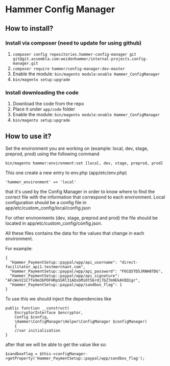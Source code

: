 # Hammer Config Manager

## How to install?

### Install via composer (need to update for using github)

1. `composer config repositories.hammer-config-manager git git@git.assembla.com:weidenhammer/internal-projects.config-manager.git`
2. `composer require hammer/config-manager:dev-master`
3. Enable the module: `bin/magento module:enable Hammer_ConfigManager`
4. `bin/magento setup:upgrade`

### Install downloading the code

1. Download the code from the repo
2. Place it under `app/code` folder
3. Enable the module: `bin/magento module:enable Hammer_ConfigManager`
4. `bin/magento setup:upgrade`

## How to use it?

Set the environment you are working on (example: local, dev, stage, preprod, prod) using the following command

`bin/magento hammer:environment:set [local, dev, stage, preprod, prod]`

This one create a new entry to env.php (app/etc/env.php)

`'hammer_environment' => 'local'`

that it's used by the Config Manager in order to know where to find the correct file with the information that correspond to each environment. Local configuration should be a config file in app/etc/custom_config/local/config.json

For other environments (dev, stage, preprod and prod) the file should be located in app/etc/custom_config/config.json.

All these files contains the data for the values that change in each environment.

For example:

```
{
  "Hammer_PaymentSetup::paypal/wpp/api_username": "direct-facilitator_api1.testmerchant.com",
  "Hammer_PaymentSetup::paypal/wpp/api_password": "FOCQ5TD5JRNH8TDG",
  "Hammer_PaymentSetup::paypal/wpp/api_signature": "AFcWxV21C7fe9m3bPOFHRpSSRl31AOsbMi0t56rdj7bZ7m9EkAVQQ1gr",
  "Hammer_PaymentSetup::paypal/wpp/sandbox_flag": 1
}
```

To use this we should inject the dependencies like

```
public function __construct(
    EncryptorInterface $encryptor,
    Config $config,
    \Hammer\ConfigManager\Helper\ConfigManager $configManager)
    {
    //var initialization
}
```

after that we will be able to get the value like so:

`$sandboxFlag = $this->configManager->getProperty('Hammer_PaymentSetup::paypal/wpp/sandbox_flag');`
